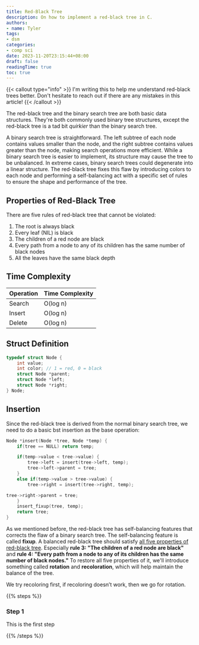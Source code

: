 ```yaml
---
title: Red-Black Tree
description: On how to implement a red-black tree in C.
authors:
- name: Tyler
tags:
- dsm
categories:
- comp sci
date: 2023-11-20T23:15:44+08:00
draft: false
readingTime: true
toc: true
---
```

{{< callout type="info" >}}
  I'm writing this to help me understand red-black trees better. Don't hesitate to reach out if there are any mistakes in this article!
{{< /callout >}}

The red-black tree and the binary search tree are both basic data structures. They're both commonly used binary tree structures, except the red-black tree is a tad bit *quirkier* than the binary search tree.

A binary search tree is straightforward. The left subtree of each node contains values smaller than the node, and the right subtree contains values greater than the node, making search operations more efficient. While a binary search tree is easier to implement, its structure may cause the tree to be unbalanced. In extreme cases, binary search trees could degenerate into a linear structure. The red-black tree fixes this flaw by introducing colors to each node and performing a self-balancing act with a specific set of rules to ensure the shape and performance of the tree.

## Properties of Red-Black Tree

There are five rules of red-black tree that cannot be violated:
1. The root is always black
2. Every leaf (NIL) is black
3. The children of a red node are black
4. Every path from a node to any of its children has the same number of black nodes
5. All the leaves have the same black depth

## Time Complexity

   Operation | Time Complexity
-------------|-----------------
    Search   | O(log n)
    Insert   | O(log n)
    Delete   | O(log n)

## Struct Definition
```c {filename = "bst.c"}
typedef struct Node {
	int value;
	int color; // 1 = red, 0 = black
	struct Node *parent;
	struct Node *left;
	struct Node *right;
} Node;
```

## Insertion

Since the red-black tree is derived from the normal binary search tree, we need to do a basic bst insertion as the base operation:

```c {filename = "rbt.c"}
Node *insert(Node *tree, Node *temp) {
	if(tree == NULL) return temp;

	if(temp->value < tree->value) {
		tree->left = insert(tree->left, temp);
		tree->left->parent = tree;
	}
	else if(temp->value > tree->value) {
		tree->right = insert(tree->right, temp);

tree->right->parent = tree;
	}
	insert_fixup(tree, temp);
	return tree;
}
```
As we mentioned before, the red-black tree has self-balancing features that corrects the flaw of a binary search tree. The self-balancing feature is called **fixup**. A balanced red-black tree should satisfy [all five properties of red-black tree](#properties-of-red-black-tree). Especially **rule 3: "The children of a red node are black"** and **rule 4: "Every path from a node to any of its children has the same number of black nodes."** To restore all five properties of it, we'll introduce something called **rotation** and **recoloration**, which will help maintain the balance of the tree.

We try recoloring first, if recoloring doesn’t work, then we go for rotation.

{{% steps %}}

### Step 1

This is the first step

{{% /steps %}}

